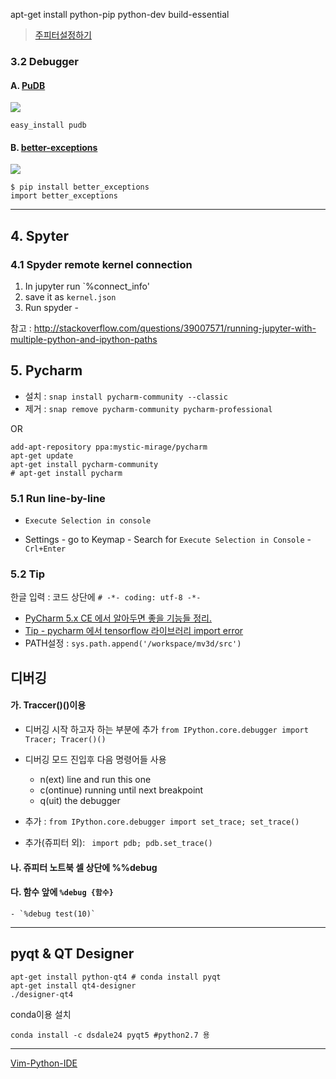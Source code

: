 
apt-get install python-pip python-dev build-essential 


> [주피터설정하기](https://github.com/adioshun/Blog_Jekyll/blob/master/2017-07-18_Jupyter_setup.md)

### 3.2 Debugger 



#### A. [PuDB](http://heather.cs.ucdavis.edu/~matloff/pudb.html)
![](http://heather.cs.ucdavis.edu/~matloff/pudb1.png)
```
easy_install pudb
```

#### B. [better-exceptions](https://github.com/Qix-/better-exceptions)

![](https://github.com/Qix-/better-exceptions/raw/master/screenshot.png)

```
$ pip install better_exceptions
import better_exceptions
```

--- 

## 4. Spyter
### 4.1 Spyder remote kernel connection
1. In jupyter run `%connect_info'
2. save it as `kernel.json`
3. Run spyder -

참고 : http://stackoverflow.com/questions/39007571/running-jupyter-with-multiple-python-and-ipython-paths

## 5. Pycharm

- 설치 : `snap install pycharm-community --classic`
- 제거 : `snap remove pycharm-community pycharm-professional`

OR

```
add-apt-repository ppa:mystic-mirage/pycharm
apt-get update
apt-get install pycharm-community
# apt-get install pycharm
```

### 5.1 Run line-by-line 

- `Execute Selection in console`

- Settings - go to Keymap - Search for `Execute Selection in Console` -  `Crl+Enter`

### 5.2 Tip

한글 입력 : 코드 상단에 `# -*- coding: utf-8 -*-`

- [PyCharm 5.x CE 에서 알아두면 좋을 기능들 정리.](http://blog.naver.com/passion053/220684364208)
- [Tip - pycharm 에서 tensorflow 라이브러리 import error ](http://suseok.egloos.com/4272210)
- PATH설정 : `sys.path.append('/workspace/mv3d/src')`


## 디버깅 

#### 가. Traccer()()이용 

- 디버깅 시작 하고자 하는 부분에 추가 `from IPython.core.debugger import Tracer; Tracer()() `
- 디버깅 모드 진입후 다음 명령어들 사용 
    - n(ext) line and run this one 
    - c(ontinue) running until next breakpoint
    - q(uit) the debugger

- 추가 : `from IPython.core.debugger import set_trace; set_trace()`
- 추가(쥬피터 외): ` import pdb; pdb.set_trace()`

#### 나. 쥬피터 노트북 셀 상단에 %%debug

#### 다. 함수 앞에 `%debug {함수}` 
    - `%debug test(10)`


--- 
## pyqt & QT Designer

```
apt-get install python-qt4 # conda install pyqt
apt-get install qt4-designer
./designer-qt4
```

conda이용 설치
```
conda install -c dsdale24 pyqt5 #python2.7 용
```
---

[Vim-Python-IDE](https://github.com/jarolrod/vim-python-ide)

